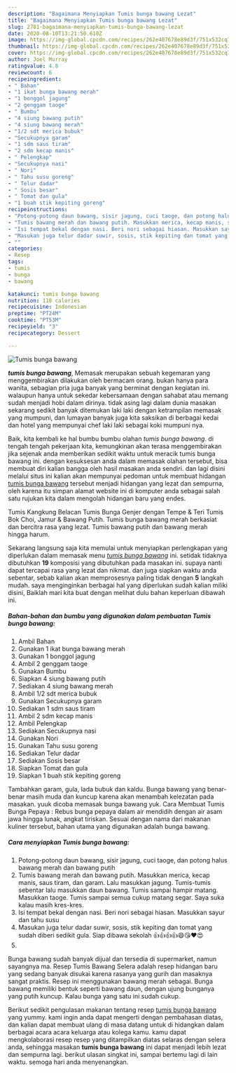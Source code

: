 ```yaml
---
description: "Bagaimana Menyiapkan Tumis bunga bawang Lezat"
title: "Bagaimana Menyiapkan Tumis bunga bawang Lezat"
slug: 2781-bagaimana-menyiapkan-tumis-bunga-bawang-lezat
date: 2020-08-10T13:21:50.610Z
image: https://img-global.cpcdn.com/recipes/262e407678e89d3f/751x532cq70/tumis-bunga-bawang-foto-resep-utama.jpg
thumbnail: https://img-global.cpcdn.com/recipes/262e407678e89d3f/751x532cq70/tumis-bunga-bawang-foto-resep-utama.jpg
cover: https://img-global.cpcdn.com/recipes/262e407678e89d3f/751x532cq70/tumis-bunga-bawang-foto-resep-utama.jpg
author: Joel Murray
ratingvalue: 4.8
reviewcount: 6
recipeingredient:
- " Bahan"
- "1 ikat bunga bawang merah"
- "1 bonggol jagung"
- "2 genggam taoge"
- " Bumbu"
- "4 siung bawang putih"
- "4 siung bawang merah"
- "1/2 sdt merica bubuk"
- "Secukupnya garam"
- "1 sdm saus tiram"
- "2 sdm kecap manis"
- " Pelengkap"
- "Secukupnya nasi"
- " Nori"
- " Tahu susu goreng"
- " Telur dadar"
- " Sosis besar"
- " Tomat dan gula"
- "1 buah stik kepiting goreng"
recipeinstructions:
- "Potong-potong daun bawang, sisir jagung, cuci taoge, dan potong halus bawang merah dan bawang putih"
- "Tumis bawang merah dan bawang putih. Masukkan merica, kecap manis, saus tiram, dan garam. Lalu masukkan jagung. Tumis-tumis sebentar lalu masukkan daun bawang. Tumis sampai hampir matang. Masukkan taoge. Tumis sampai semua cukup matang segar. Saya suka kalau masih kres-kres."
- "Isi tempat bekal dengan nasi. Beri nori sebagai hiasan. Masukkan sayur dan tahu susu"
- "Masukan juga telur dadar suwir, sosis, stik kepiting dan tomat yang sudah diberi sedikit gula. Siap dibawa sekolah 👍👍👍👍😄😘❤😍"
- ""
categories:
- Resep
tags:
- tumis
- bunga
- bawang

katakunci: tumis bunga bawang 
nutrition: 118 calories
recipecuisine: Indonesian
preptime: "PT24M"
cooktime: "PT53M"
recipeyield: "3"
recipecategory: Dessert

---
```



![Tumis bunga bawang](https://img-global.cpcdn.com/recipes/262e407678e89d3f/751x532cq70/tumis-bunga-bawang-foto-resep-utama.jpg)

<b><i>tumis bunga bawang</i></b>, Memasak merupakan sebuah kegemaran yang menggembirakan dilakukan oleh bermacam orang. bukan hanya para wanita, sebagian pria juga banyak yang berminat dengan kegiatan ini. walaupun hanya untuk sekedar kebersamaan dengan sahabat atau memang sudah menjadi hobi dalam dirinya. tidak asing lagi dalam dunia masakan sekarang sedikit banyak ditemukan laki laki dengan ketrampilan memasak yang mumpuni, dan lumayan banyak juga kita saksikan di berbagai kedai dan hotel yang mempunyai chef laki laki sebagai koki mumpuni nya.

Baik, kita kembali ke hal bumbu bumbu olahan <i>tumis bunga bawang</i>. di tengah tengah pekerjaan kita, kemungkinan akan terasa menggembirakan jika sejenak anda memberikan sedikit waktu untuk meracik tumis bunga bawang ini. dengan kesuksesan anda dalam memasak olahan tersebut, bisa membuat diri kalian bangga oleh hasil masakan anda sendiri. dan lagi disini melalui situs ini kalian akan mempunyai pedoman untuk membuat hidangan <u>tumis bunga bawang</u> tersebut menjadi hidangan yang lezat dan sempurna, oleh karena itu simpan alamat website ini di komputer anda sebagai salah satu rujukan kita dalam mengolah hidangan baru yang endes.

Tumis Kangkung Belacan Tumis Bunga Genjer dengan Tempe &amp; Teri Tumis Bok Choi, Jamur &amp; Bawang Putih. Tumis bunga bawang merah berkasiat dan bercitra rasa yang lezat. Tumis bawang putih dan bawang merah hingga harum.


Sekarang langsung saja kita memulai untuk menyiapkan perlengkapan yang diperlukan dalam memasak menu <u><i>tumis bunga bawang</i></u> ini. setidak tidaknya dibutuhkan <b>19</b> komposisi yang dibutuhkan pada masakan ini. supaya nanti dapat tercapai rasa yang lezat dan nikmat. dan juga siapkan waktu anda sebentar, sebab kalian akan memprosesnya paling tidak dengan <b>5</b> langkah mudah. saya menginginkan berbagai hal yang diperlukan sudah kalian miliki disini, Baiklah mari kita buat dengan melihat dulu bahan keperluan dibawah ini.

<!--inarticleads1-->

##### Bahan-bahan dan bumbu yang digunakan dalam pembuatan Tumis bunga bawang:

1. Ambil  Bahan
1. Gunakan 1 ikat bunga bawang merah
1. Gunakan 1 bonggol jagung
1. Ambil 2 genggam taoge
1. Gunakan  Bumbu
1. Siapkan 4 siung bawang putih
1. Sediakan 4 siung bawang merah
1. Ambil 1/2 sdt merica bubuk
1. Gunakan Secukupnya garam
1. Sediakan 1 sdm saus tiram
1. Ambil 2 sdm kecap manis
1. Ambil  Pelengkap
1. Sediakan Secukupnya nasi
1. Gunakan  Nori
1. Gunakan  Tahu susu goreng
1. Sediakan  Telur dadar
1. Sediakan  Sosis besar
1. Siapkan  Tomat dan gula
1. Siapkan 1 buah stik kepiting goreng


Tambahkan garam, gula, lada bubuk dan kaldu. Bunga bawang yang benar-benar masih muda dan kuncup karena akan menambah kelezatan pada masakan. yuuk dicoba memasak bunga bawang yuk. Cara Membuat Tumis Bunga Pepaya : Rebus bunga pepaya dalam air mendidih dengan air asam jawa hingga lunak, angkat tiriskan. Sesuai dengan nama dari makanan kuliner tersebut, bahan utama yang digunakan adalah bunga bawang. 

<!--inarticleads2-->

##### Cara menyiapkan Tumis bunga bawang:

1. Potong-potong daun bawang, sisir jagung, cuci taoge, dan potong halus bawang merah dan bawang putih
1. Tumis bawang merah dan bawang putih. Masukkan merica, kecap manis, saus tiram, dan garam. Lalu masukkan jagung. Tumis-tumis sebentar lalu masukkan daun bawang. Tumis sampai hampir matang. Masukkan taoge. Tumis sampai semua cukup matang segar. Saya suka kalau masih kres-kres.
1. Isi tempat bekal dengan nasi. Beri nori sebagai hiasan. Masukkan sayur dan tahu susu
1. Masukan juga telur dadar suwir, sosis, stik kepiting dan tomat yang sudah diberi sedikit gula. Siap dibawa sekolah 👍👍👍👍😄😘❤😍
1. 


Bunga bawang sudah banyak dijual dan tersedia di supermarket, namun sayangnya ma. Resep Tumis Bawang Selera adalah resep hidangan baru yang sedang banyak disukai karena rasanya yang gurih dan masaknya sangat praktis. Resep ini menggunakan bawang merah sebagai. Bunga bawang memiliki bentuk seperti bawang daun, dengan ujung bunganya yang putih kuncup. Kalau bunga yang satu ini sudah cukup. 

Berikut sedikit pengulasan makanan tentang resep <u>tumis bunga bawang</u> yang yummy. kami ingin anda dapat mengerti dengan pembahasan diatas, dan kalian dapat membuat ulang di masa datang untuk di hidangkan dalam berbagai acara acara keluarga atau kolega kamu. kamu dapat mengkolaborasi resep resep yang ditampilkan diatas selaras dengan selera anda, sehingga masakan <b>tumis bunga bawang</b> ini dapat menjadi lebih lezat dan sempurna lagi. berikut ulasan singkat ini, sampai bertemu lagi di lain waktu. semoga hari anda menyenangkan.
